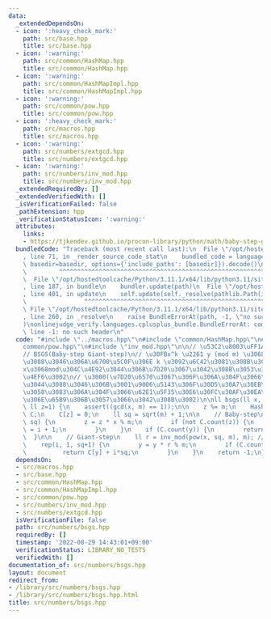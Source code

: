 ```yaml
---
data:
  _extendedDependsOn:
  - icon: ':heavy_check_mark:'
    path: src/base.hpp
    title: src/base.hpp
  - icon: ':warning:'
    path: src/common/HashMap.hpp
    title: src/common/HashMap.hpp
  - icon: ':warning:'
    path: src/common/HashMapImpl.hpp
    title: src/common/HashMapImpl.hpp
  - icon: ':warning:'
    path: src/common/pow.hpp
    title: src/common/pow.hpp
  - icon: ':heavy_check_mark:'
    path: src/macros.hpp
    title: src/macros.hpp
  - icon: ':warning:'
    path: src/numbers/extgcd.hpp
    title: src/numbers/extgcd.hpp
  - icon: ':warning:'
    path: src/numbers/inv_mod.hpp
    title: src/numbers/inv_mod.hpp
  _extendedRequiredBy: []
  _extendedVerifiedWith: []
  _isVerificationFailed: false
  _pathExtension: hpp
  _verificationStatusIcon: ':warning:'
  attributes:
    links:
    - https://tjkendev.github.io/procon-library/python/math/baby-step-giant-step.html
  bundledCode: "Traceback (most recent call last):\n  File \"/opt/hostedtoolcache/Python/3.11.1/x64/lib/python3.11/site-packages/onlinejudge_verify/documentation/build.py\"\
    , line 71, in _render_source_code_stat\n    bundled_code = language.bundle(stat.path,\
    \ basedir=basedir, options={'include_paths': [basedir]}).decode()\n          \
    \         ^^^^^^^^^^^^^^^^^^^^^^^^^^^^^^^^^^^^^^^^^^^^^^^^^^^^^^^^^^^^^^^^^^^^^^^^^^^^^^^^^\n\
    \  File \"/opt/hostedtoolcache/Python/3.11.1/x64/lib/python3.11/site-packages/onlinejudge_verify/languages/cplusplus.py\"\
    , line 187, in bundle\n    bundler.update(path)\n  File \"/opt/hostedtoolcache/Python/3.11.1/x64/lib/python3.11/site-packages/onlinejudge_verify/languages/cplusplus_bundle.py\"\
    , line 401, in update\n    self.update(self._resolve(pathlib.Path(included), included_from=path))\n\
    \                ^^^^^^^^^^^^^^^^^^^^^^^^^^^^^^^^^^^^^^^^^^^^^^^^^^^^^^^^^\n \
    \ File \"/opt/hostedtoolcache/Python/3.11.1/x64/lib/python3.11/site-packages/onlinejudge_verify/languages/cplusplus_bundle.py\"\
    , line 260, in _resolve\n    raise BundleErrorAt(path, -1, \"no such header\"\
    )\nonlinejudge_verify.languages.cplusplus_bundle.BundleErrorAt: common/HashMap.hpp:\
    \ line -1: no such header\n"
  code: "#include \"../macros.hpp\"\n#include \"common/HashMap.hpp\"\n#include \"\
    common/pow.hpp\"\n#include \"inv_mod.hpp\"\n\n// \u53C2\u8003\uFF1Ahttps://tjkendev.github.io/procon-library/python/math/baby-step-giant-step.html\n\
    // BSGS(Baby-step Giant-step)\n// \u30FBx^k \u2261 y (mod m) \u3068\u306A\u308B\
    \u3088\u3046\u306A\u6700\u5C0F\u306E k \u3092\u6C42\u3081\u308B\u3002\n// \u30FB\
    x\u3068mod\u304C\u4E92\u3044\u306B\u7D20\u3067\u3042\u308B\u3053\u3068\u304C\u6761\
    \u4EF6\u3002\n// \u3000(\u7D20\u6570\u3067\u306F\u306A\u304F\u3066\u3082\u3044\
    \u3044\u3088\u3046\u306B\u3001\u9006\u5143\u306F\u30D5\u30A7\u30EB\u30DE\u30FC\
    \u3058\u3083\u306A\u304F\u3066\u62E1\u5F35\u30E6\u30FC\u30AF\u30EA\u30C3\u30C9\
    \u306E\u65B9\u306B\u3057\u3066\u3042\u308B\u3002)\n\nll bsgs(ll x, ll y, ll m,\
    \ ll z=1) {\n    assert((gcd(x, m) == 1));\n\n    z %= m;\n    HashMap<ll, ll>\
    \ C;\n    C[z] = 0;\n    ll sq = sqrt(m) + 1;\n\n    // Baby-step\n    rep(i,\
    \ sq) {\n        z = z * x % m;\n        if (not C.count(z)) {\n            C[z]\
    \ = i + 1;\n        }\n    }\n    if (C.count(y)) {\n        return C[y];\n  \
    \  }\n\n    // Giant-step\n    ll r = inv_mod(pow(x, sq, m), m); // r = x^(-sq);\n\
    \    rep(i, 1, sq+1) {\n        y = y * r % m;\n        if (C.count(y)) {\n  \
    \          return C[y] + i*sq;\n        }\n    }\n    return -1;\n}\n"
  dependsOn:
  - src/macros.hpp
  - src/base.hpp
  - src/common/HashMap.hpp
  - src/common/HashMapImpl.hpp
  - src/common/pow.hpp
  - src/numbers/inv_mod.hpp
  - src/numbers/extgcd.hpp
  isVerificationFile: false
  path: src/numbers/bsgs.hpp
  requiredBy: []
  timestamp: '2022-08-29 14:43:01+09:00'
  verificationStatus: LIBRARY_NO_TESTS
  verifiedWith: []
documentation_of: src/numbers/bsgs.hpp
layout: document
redirect_from:
- /library/src/numbers/bsgs.hpp
- /library/src/numbers/bsgs.hpp.html
title: src/numbers/bsgs.hpp
---
```

